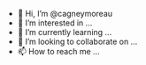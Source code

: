 - 👋 Hi, I’m @cagneymoreau
- 👀 I’m interested in ...
- 🌱 I’m currently learning ...
- 💞️ I’m looking to collaborate on ...
- 📫 How to reach me ...

<!---
cagneymoreau/cagneymoreau is a ✨ special ✨ repository because its `README.md` (this file) appears on your GitHub profile.
You can click the Preview link to take a look at your changes.
--->
